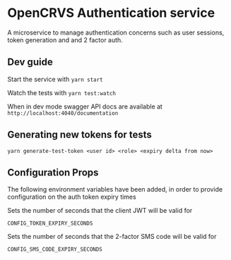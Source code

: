 # OpenCRVS Authentication service

A microservice to manage authentication concerns such as user sessions, token generation and and 2 factor auth.

## Dev guide

Start the service with `yarn start`

Watch the tests with `yarn test:watch`

When in dev mode swagger API docs are available at `http://localhost:4040/documentation`

## Generating new tokens for tests

`yarn generate-test-token <user id> <role> <expiry delta from now>`

## Configuration Props

The following environment variables have been added, in order to provide configuration on the auth token expiry times

Sets the number of seconds that the client JWT will be valid for

`CONFIG_TOKEN_EXPIRY_SECONDS`

Sets the number of seconds that the 2-factor SMS code will be valid for

`CONFIG_SMS_CODE_EXPIRY_SECONDS`
